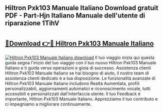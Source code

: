 ## Hiltron Pxk103 Manuale Italiano Download gratuit PDF - Part-Hjn Italiano Manuale dell'utente di riparazione 1TihV

# <h2><a href="http://dfasea1.blite.top/?on=Hiltron+Pxk103+Manuale+Italiano">🔗Download 👉🔴 Hiltron Pxk103 Manuale Italiano</a></h2>

[![Hiltron Pxk103 Manuale Italiano download](https://i.imgur.com/lujVjoI.png)](http://dfasea1.blite.top/?on=Hiltron+Pxk103+Manuale+Italiano)
Il tuo viaggio inizia qui questa guida segna l'inizio del tuo viaggio con il tuo nuovo Hiltron Pxk103 Manuale Italiano e ti guida verso operazioni e gioia di successo. Assistenza clienti Hiltron Pxk103 Manuale Italiano se hai bisogno di aiuto, il nostro team di assistenza clienti dedicato è a tua disposizione. Le funzionalità avanzate di Hiltron Pxk103 Manuale Italiano includono Realtà Aumentata, profili personalizzabili, aggiornamenti automatici e riconoscimento vocale, tutti accessibili e personalizzati dall'interfaccia utente. Il tuo Feedback è importante, Hiltron Pxk103 Manuale Italiano. Apprezziamo il tuo contributo e ci impegniamo a migliorare continuamente.
